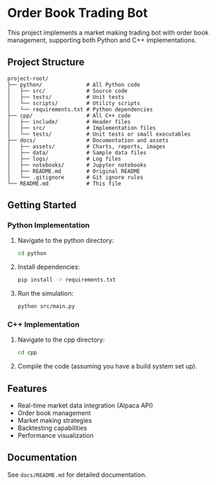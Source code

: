 # Order Book Trading Bot

This project implements a market making trading bot with order book management, supporting both Python and C++ implementations.

## Project Structure

```
project-root/
├── python/              # All Python code
│   ├── src/             # Source code
│   ├── tests/           # Unit tests
│   └── scripts/         # Utility scripts
│   └── requirements.txt # Python dependencies
├── cpp/                 # All C++ code
│   ├── include/         # Header files
│   ├── src/             # Implementation files
│   └── tests/           # Unit tests or small executables
├── docs/                # Documentation and assets
│   ├── assets/          # Charts, reports, images
│   ├── data/            # Sample data files
│   ├── logs/            # Log files
│   ├── notebooks/       # Jupyter notebooks
│   ├── README.md        # Original README
│   └── .gitignore       # Git ignore rules
└── README.md            # This file
```

## Getting Started

### Python Implementation

1. Navigate to the python directory:
   ```bash
   cd python
   ```

2. Install dependencies:
   ```bash
   pip install -r requirements.txt
   ```

3. Run the simulation:
   ```bash
   python src/main.py
   ```

### C++ Implementation

1. Navigate to the cpp directory:
   ```bash
   cd cpp
   ```

2. Compile the code (assuming you have a build system set up).

## Features

- Real-time market data integration (Alpaca API)
- Order book management
- Market making strategies
- Backtesting capabilities
- Performance visualization

## Documentation

See `docs/README.md` for detailed documentation.

